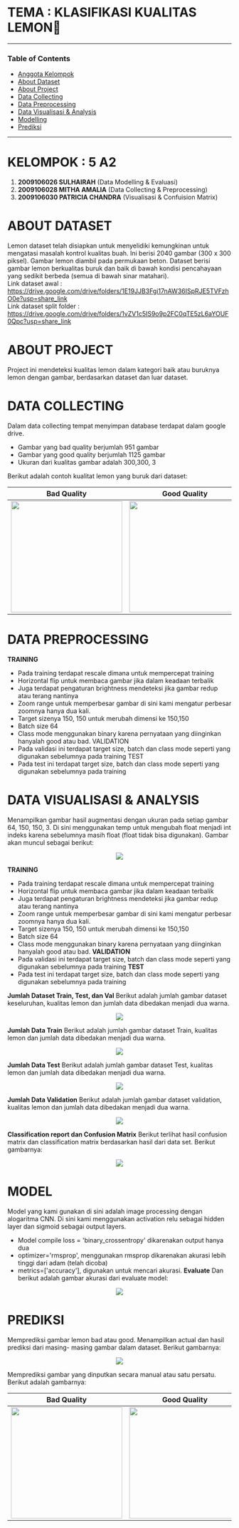 # **TEMA     : KLASIFIKASI KUALITAS LEMON🍋**
---
### Table of Contents

* [Anggota Kelompok](#chapter1)
* [About Dataset](#chapter2)
* [About Project](#chapter3)
* [Data Collecting](#chapter4)
* [Data Preprocessing](#chapter5)
* [Data Visualisasi & Analysis](#chapter6)
* [Modelling](#chapter7)
* [Prediksi](#chapter8)

---
# **KELOMPOK : 5 A2** <a class="anchor" id="chapter1"></a>
1.   **2009106026 SULHAIRAH** (Data Modelling & Evaluasi)
2.   **2009106028 MITHA AMALIA** (Data Collecting & Preprocessing)
3.   **2009106030 PATRICIA CHANDRA** (Visualisasi & Confuision Matrix)

# **ABOUT DATASET** <a class="anchor" id="chapter2"></a>
Lemon dataset telah disiapkan untuk menyelidiki kemungkinan untuk mengatasi masalah kontrol kualitas buah. Ini berisi 2040 gambar (300 x 300 piksel). Gambar lemon diambil pada permukaan beton. Dataset berisi gambar lemon berkualitas buruk dan baik di bawah kondisi pencahayaan yang sedikit berbeda (semua di bawah sinar matahari).
<br>Link dataset awal : https://drive.google.com/drive/folders/1E19JJB3Fgi17nAW36ISpRJE5TVFzhO0e?usp=share_link
<br>Link dataset split folder : https://drive.google.com/drive/folders/1vZV1c5IS9o9p2FC0qTE5zL6aYOUF0Qpc?usp=share_link

# **ABOUT PROJECT** <a class="anchor" id="chapter3"></a>
Project ini mendeteksi kualitas lemon dalam kategori baik atau buruknya lemon dengan gambar, berdasarkan dataset dan luar dataset.

# **DATA COLLECTING** <a class="anchor" id="chapter4"></a>
Dalam data collecting tempat menyimpan database terdapat dalam google drive.
-	Gambar yang bad quality berjumlah 951 gambar
-	Gambar yang good quality berjumlah 1125 gambar
-	Ukuran dari kualitas gambar adalah 300,300, 3

Berikut adalah contoh kualitat lemon yang buruk dari dataset:

| Bad Quality | Good Quality |
| ------------ | ------------- |
| <img src="https://github.com/Mithaamalia13/PA_KB_5_A2-20/blob/main/coleccting.PNG" width="250"> | <img src="https://github.com/Mithaamalia13/PA_KB_5_A2-20/blob/main/collectinggood.PNG" width="250">|


# **DATA PREPROCESSING** <a class="anchor" id="chapter5"></a>
**TRAINING**
-	Pada training terdapat rescale dimana untuk mempercepat training
-	Horizontal flip untuk membaca gambar jika dalam keadaan terbalik
-	Juga terdapat pengaturan brightness mendeteksi jika gambar redup atau terang nantinya
-	Zoom range untuk memperbesar gambar di sini kami mengatur perbesar zoomnya hanya dua kali.
-	Target sizenya 150, 150 untuk merubah dimensi ke 150,150
-	Batch size 64
-	Class mode menggunakan binary karena pernyataan yang diinginkan hanyalah good atau bad.
VALIDATION
-	Pada validasi ini terdapat target size, batch dan class mode seperti yang digunakan sebelumnya pada training
TEST
-	Pada test ini terdapat target size, batch dan class mode seperti yang digunakan sebelumnya pada training

# **DATA VISUALISASI & ANALYSIS** <a class="anchor" id="chapter6"></a>
Menampilkan gambar hasil augmentasi dengan ukuran pada setiap gambar 64, 150, 150, 3. Di sini menggunakan temp untuk mengubah float menjadi int indeks karena sebelumnya masih float (float tidak bisa digunakan).
Gambar akan muncul sebagai berikut:

<p align="center">
  <img src="https://github.com/Mithaamalia13/PA_KB_5_A2-20/blob/main/data%20visualisasi.PNG" />
</p>

**TRAINING**
-	Pada training terdapat rescale dimana untuk mempercepat training
-	Horizontal flip untuk membaca gambar jika dalam keadaan terbalik
-	Juga terdapat pengaturan brightness mendeteksi jika gambar redup atau terang nantinya
-	Zoom range untuk memperbesar gambar di sini kami mengatur perbesar zoomnya hanya dua kali.
-	Target sizenya 150, 150 untuk merubah dimensi ke 150,150
-	Batch size 64
-	Class mode menggunakan binary karena pernyataan yang diinginkan hanyalah good atau bad.
**VALIDATION**
-	Pada validasi ini terdapat target size, batch dan class mode seperti yang digunakan sebelumnya pada training
**TEST**
-	Pada test ini terdapat target size, batch dan class mode seperti yang digunakan sebelumnya pada training

**Jumlah Dataset Train, Test, dan Val**
Berikut adalah jumlah gambar dataset keseluruhan, kualitas lemon dan jumlah data dibedakan menjadi dua warna.
<p align="center">
  <img src="https://github.com/Mithaamalia13/PA_KB_5_A2-20/blob/main/Jumlah%20Gambar%20Dataset%20Keseluruhan.png" />
</p>

**Jumlah Data Train**
Berikut adalah jumlah gambar dataset Train, kualitas lemon dan jumlah data dibedakan menjadi dua warna.

<p align="center">
  <img src="https://github.com/Mithaamalia13/PA_KB_5_A2-20/blob/main/Jumlah%20Gambar%20Dataset%20Train.png" />
</p>

**Jumlah Data Test**
Berikut adalah jumlah gambar dataset Test, kualitas lemon dan jumlah data dibedakan menjadi dua warna.

<p align="center">
  <img src="https://github.com/Mithaamalia13/PA_KB_5_A2-20/blob/main/Jumlah%20Gambar%20Dataset%20Test.png" />
</p>

**Jumlah Data Validation**
Berikut adalah jumlah gambar dataset validation, kualitas lemon dan jumlah data dibedakan menjadi dua warna.

<p align="center">
  <img src="https://github.com/Mithaamalia13/PA_KB_5_A2-20/blob/main/Jumlah%20Gambar%20Dataset%20Validation.png" />
</p>

**Classification report dan Confusion Matrix**
Berikut terlihat hasil confusion matrix dan classification matrix berdasarkan hasil dari data set. Berikut gambarnya: 

<p align="center">
  <img src="https://github.com/Mithaamalia13/PA_KB_5_A2-20/blob/main/confuison.PNG" />
</p>

# **MODEL** <a class="anchor" id="chapter7"></a>
  Model yang kami gunakan di sini adalah image processing dengan alogaritma CNN.  Di sini kami menggunakan activation relu sebagai hidden layer dan sigmoid sebagai output layers.  
-	Model compile loss = 'binary_crossentropy' dikarenakan output hanya dua
-	optimizer='rmsprop', menggunakan rmsprop dikarenakan akurasi lebih tinggi dari adam (telah dicoba)
-	metrics=['accuracy'],  digunakan untuk mencari akurasi.
**Evaluate**
Dan berikut adalah gambar akurasi dari evaluate model: 

<p align="center">
  <img src="https://github.com/Mithaamalia13/PA_KB_5_A2-20/blob/main/Evaluate.PNG" />
</p>

# **PREDIKSI** <a class="anchor" id="chapter8"></a>
Memprediksi gambar lemon bad atau good. Menampilkan actual dan hasil prediksi dari masing- masing gambar dalam dataset. Berikut gambarnya:

<p align="center">
  <img src="https://github.com/Mithaamalia13/PA_KB_5_A2-20/blob/main/prediksi.PNG" />
</p>

Memprediksi gambar yang dinputkan secara manual atau satu persatu. Berikut adalah gambarnya: 

| Bad Quality | Good Quality |
| ------------ | ------------- |
| <img src="https://github.com/Mithaamalia13/PA_KB_5_A2-20/blob/main/prediksibad.PNG" width="250"> | <img src="https://github.com/Mithaamalia13/PA_KB_5_A2-20/blob/main/prediksigood.PNG" width="250">|
